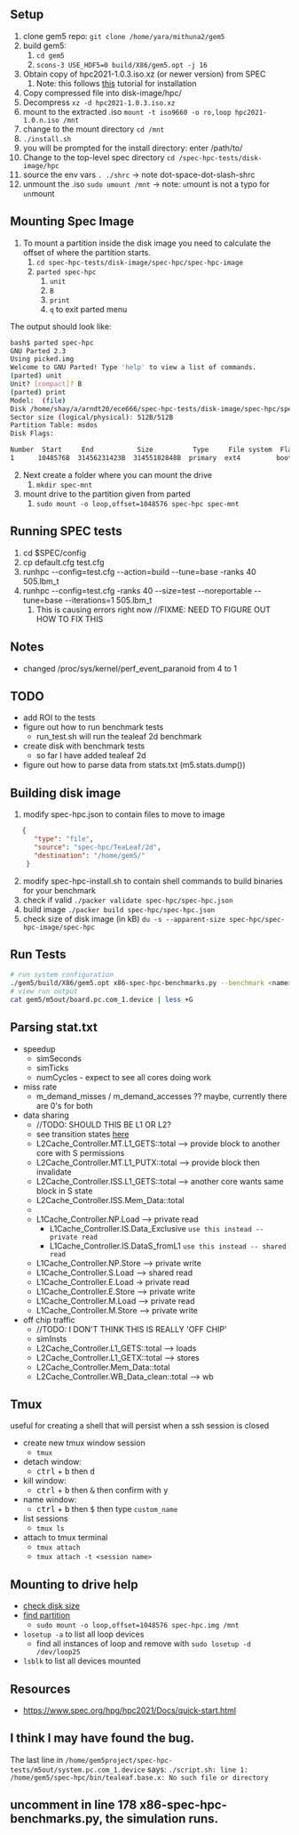 ## Setup
1) clone gem5 repo: `git clone /home/yara/mithuna2/gem5`
2) build gem5:
   1) `cd gem5`
   2) `scons-3 USE_HDF5=0 build/X86/gem5.opt -j 16`
3) Obtain copy of hpc2021-1.0.3.iso.xz (or newer version) from SPEC
   1) Note: this follows [this](https://www.spec.org/hpg/hpc2021/Docs/install-guide-linux.html#mount) tutorial for installation
4) Copy compressed file into disk-image/hpc/
5) Decompress `xz -d hpc2021-1.0.3.iso.xz`
6) mount to the extracted .iso `mount -t iso9660 -o ro,loop hpc2021-1.0.n.iso /mnt`
7) change to the mount directory `cd /mnt`
8)  `./install.sh`
   1) you will be prompted for the install directory: enter /path/to/
9)  Change to the top-level spec directory `cd /spec-hpc-tests/disk-image/hpc`
10) source the env vars `. ./shrc` -> note dot-space-dot-slash-shrc
11) unmount the .iso `sudo umount /mnt` -> note: `u`mount is not a typo for `un`mount

## Mounting Spec Image
1) To mount a partition inside the disk image you need to calculate the offset of where the partition starts.
   1) `cd spec-hpc-tests/disk-image/spec-hpc/spec-hpc-image`
   2) `parted spec-hpc`
      1) `unit`
      2) `B`
      3) `print`
      4) `q` to exit parted menu
   
The output should look like:
```bash
bash$ parted spec-hpc
GNU Parted 2.3
Using picked.img
Welcome to GNU Parted! Type 'help' to view a list of commands.
(parted) unit
Unit? [compact]? B
(parted) print
Model:  (file)
Disk /home/shay/a/arndt20/ece666/spec-hpc-tests/disk-image/spec-hpc/spec-hpc-image/spec-hpc: 31457280000B
Sector size (logical/physical): 512B/512B
Partition Table: msdos
Disk Flags: 

Number  Start     End           Size          Type     File system  Flags
1      1048576B  31456231423B  31455182848B  primary  ext4         boot
```
2) Next create a folder where you can mount the drive
   1) `mkdir spec-mnt`
3) mount drive to the partition given from parted
   1) `sudo mount -o loop,offset=1048576 spec-hpc spec-mnt`

## Running SPEC tests
1) cd $SPEC/config
2) cp default.cfg test.cfg
3) runhpc --config=test.cfg --action=build --tune=base -ranks 40 505.lbm_t
4) runhpc --config=test.cfg -ranks 40 --size=test --noreportable --tune=base --iterations=1 505.lbm_t
   1) This is causing errors right now //FIXME: NEED TO FIGURE OUT HOW TO FIX THIS

## Notes

- changed /proc/sys/kernel/perf_event_paranoid from 4 to 1

## TODO
- add ROI to the tests
- figure out how to run benchmark tests
  - run_test.sh will run the tealeaf 2d benchmark
- create disk with benchmark tests
  - so far I have added tealeaf 2d
- figure out how to parse data from stats.txt (m5.stats.dump())

## Building disk image
1) modify spec-hpc.json to contain files to move to image
```json
   {
      "type": "file",
      "source": "spec-hpc/TeaLeaf/2d",
      "destination": "/home/gem5/"
    }
```
2) modify spec-hpc-install.sh to contain shell commands to build binaries for your benchmark
3) check if valid `./packer validate spec-hpc/spec-hpc.json`
4) build image `./packer build spec-hpc/spec-hpc.json`
5) check size of disk image (in kB) `du -s --apparent-size spec-hpc/spec-hpc-image/spec-hpc`

## Run Tests
```bash
# run system configuration
./gem5/build/X86/gem5.opt x86-spec-hpc-benchmarks.py --benchmark <name>
# view run output
cat gem5/m5out/board.pc.com_1.device | less +G
```

## Parsing stat.txt
- speedup
  - simSeconds
  - simTicks
  - numCycles - expect to see all cores doing work
- miss rate
  - m_demand_misses / m_demand_accesses ?? maybe, currently there are 0's for both
- data sharing
  - //TODO: SHOULD THIS BE L1 OR L2?
  - see transition states [here](https://www.gem5.org/documentation/general_docs/ruby/MESI_Two_Level/)
  - L2Cache_Controller.MT.L1_GETS::total --> provide block to another core with S permissions
  - L2Cache_Controller.MT.L1_PUTX::total --> provide block then invalidate
  - L2Cache_Controller.ISS.L1_GETS::total --> another core wants same block in S state
  - L2Cache_Controller.ISS.Mem_Data::total
  - 
  - L1Cache_Controller.NP.Load --> private read
    - L1Cache_Controller.IS.Data_Exclusive `use this instead -- private read`
    - L1Cache_Controller.IS.DataS_fromL1 `use this instead -- shared read`
  - L1Cache_Controller.NP.Store --> private write
  - L1Cache_Controller.S.Load --> shared read
  - L1Cache_Controller.E.Load -> private read
  - L1Cache_Controller.E.Store --> private write
  - L1Cache_Controller.M.Load --> private read
  - L1Cache_Controller.M.Store --> private write
- off chip traffic
  - //TODO: I DON'T THINK THIS IS REALLY 'OFF CHIP'
  - simInsts
  - L2Cache_Controller.L1_GETS::total --> loads
  - L2Cache_Controller.L1_GETX::total --> stores
  - L2Cache_Controller.Mem_Data::total
  - L2Cache_Controller.WB_Data_clean::total --> wb

## Tmux
useful for creating a shell that will persist when a ssh session is closed

- create new tmux window session
  - `tmux`
- detach window:
  - <kbd>ctrl</kbd> + <kbd>b</kbd> then <kbd>d</kbd>
- kill window:
  - <kbd>ctrl</kbd> + <kbd>b</kbd> then <kbd>&</kbd> then confirm with <kbd>y</kbd>
- name window:
  - <kbd>ctrl</kbd> + <kbd>b</kbd> then <kbd>$</kbd> then type `custom_name`
- list sessions
  - `tmux ls`
- attach to tmux terminal
  - `tmux attach`
  - `tmux attach -t <session name>`

## Mounting to drive help
- [check disk size](https://unix.stackexchange.com/questions/398033/how-to-see-determine-on-disk-file-size-on-linux)
- [find partition](https://ubuntuforums.org/archive/index.php/t-1576011.html#:~:text=To%20mount%20a,img%20mount/point)
  - `sudo mount -o loop,offset=1048576 spec-hpc.img /mnt`
- `losetup -a` to list all loop devices
  - find all instances of loop and remove with `sudo losetup -d /dev/loop25`
- `lsblk` to list all devices mounted

## Resources
- https://www.spec.org/hpg/hpc2021/Docs/quick-start.html


## I think I may have found the bug.

The last line in `/home/gem5project/spec-hpc-tests/m5out/system.pc.com_1.device` says:
`./script.sh: line 1: /home/gem5/spec-hpc/bin/tealeaf.base.x: No such file or directory`


## uncomment in line 178 x86-spec-hpc-benchmarks.py, the simulation runs.
